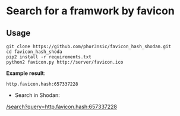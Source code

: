# Search for a framwork by favicon

## Usage

```
git clone https://github.com/phor3nsic/favicon_hash_shodan.git
cd favicon_hash_shoda
pip2 install -r requirements.txt
python2 favicon.py http://server/favicon.ico
```
**Example result**:

```
http.favicon.hash:657337228
```

- Search in Shodan:

[/search?query=http.favicon.hash:657337228](https://www.shodan.io/search?query=http.favicon.hash%3A657337228)